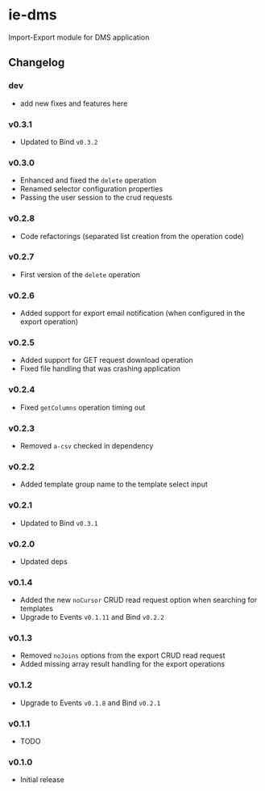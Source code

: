 ie-dms
======

Import-Export module for DMS application

## Changelog

### dev
 - add new fixes and features here

### v0.3.1
 - Updated to Bind `v0.3.2`

### v0.3.0
 - Enhanced and fixed the `delete` operation
 - Renamed selector configuration properties
 - Passing the user session to the crud requests

### v0.2.8
 - Code refactorings (separated list creation from the operation code)

### v0.2.7
 - First version of the `delete` operation

### v0.2.6
 - Added support for export email notification (when configured in the export operation)

### v0.2.5
 - Added support for GET request download operation
 - Fixed file handling that was crashing application

### v0.2.4
 - Fixed `getColumns` operation timing out

### v0.2.3
 - Removed `a-csv` checked in dependency

### v0.2.2
 - Added template group name to the template select input

### v0.2.1
 - Updated to Bind `v0.3.1`

### v0.2.0
 - Updated deps

### v0.1.4
 - Added the new `noCursor` CRUD read request option when searching for templates
 - Upgrade to Events `v0.1.11` and Bind `v0.2.2`

### v0.1.3
 - Removed `noJoins` options from the export CRUD read request
 - Added missing array result handling for the export operations

### v0.1.2
 - Upgrade to Events `v0.1.8` and Bind `v0.2.1`

### v0.1.1
 - TODO

### v0.1.0
 - Initial release
